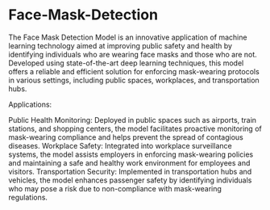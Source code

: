 # Face-Mask-Detection
The Face Mask Detection Model is an innovative application of machine learning technology aimed at improving public safety and health by identifying individuals who are wearing face masks and those who are not. Developed using state-of-the-art deep learning techniques, this model offers a reliable and efficient solution for enforcing mask-wearing protocols in various settings, including public spaces, workplaces, and transportation hubs.

Applications:

Public Health Monitoring: Deployed in public spaces such as airports, train stations, and shopping centers, the model facilitates proactive monitoring of mask-wearing compliance and helps prevent the spread of contagious diseases.
Workplace Safety: Integrated into workplace surveillance systems, the model assists employers in enforcing mask-wearing policies and maintaining a safe and healthy work environment for employees and visitors.
Transportation Security: Implemented in transportation hubs and vehicles, the model enhances passenger safety by identifying individuals who may pose a risk due to non-compliance with mask-wearing regulations.
